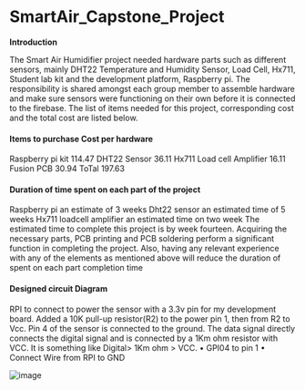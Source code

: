 # SmartAir_Capstone_Project

<b>Introduction</b>

 The Smart Air  Humidifier project needed hardware parts such as different sensors, mainly DHT22 Temperature and Humidity Sensor, Load Cell, Hx711, Student lab kit and the development platform, Raspberry pi. The responsibility is shared amongst each group member to assemble hardware and make sure sensors were functioning on their own before it is connected to the firebase. The list of items needed for this project, corresponding cost and the total cost are listed below.


<h4>Items to purchase	Cost per hardware</h4>

Raspberry pi kit	114.47
DHT22 Sensor	36.11
Hx711 Load cell Amplifier	16.11
Fusion PCB	30.94
ToTal	197.63


<h4>Duration of time spent on each part of the project</h4>
Raspberry pi an estimate of 3 weeks
Dht22 sensor an estimated time of 5 weeks
Hx711 loadcell amplifier an estimated time on two week
The estimated time to complete this project is by week fourteen. Acquiring the necessary parts, PCB printing and PCB soldering perform a significant function in completing the project. Also, having any relevant experience with any of the elements as mentioned above will reduce the duration of spent on each part completion time



<h4>Designed circuit Diagram</h4>
RPI to connect to power the sensor with a 3.3v pin for my development board.  Added a 10K pull-up resistor(R2) to the power pin 1, then from R2 to Vcc. Pin 4 of the sensor is connected to the ground. The data signal directly connects the digital signal and is connected by a 1Km ohm resistor with VCC. It is something like Digital> 1Km ohm > VCC. 
•	GPI04 to pin 1
•	Connect Wire from RPI to GND

![image](https://user-images.githubusercontent.com/71288104/113535108-85fa2000-95a0-11eb-8615-fc65a61609d8.png)


































